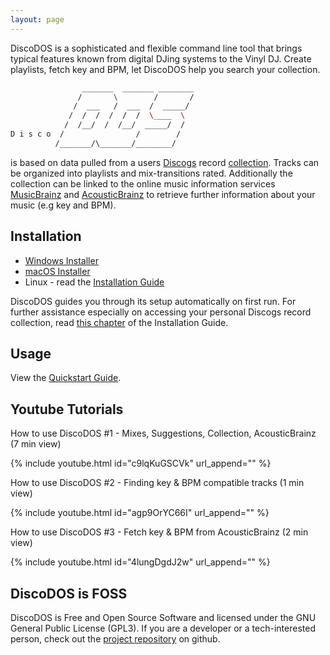 ```yaml
---
layout: page
---
```


DiscoDOS is a sophisticated and flexible command line tool that brings
typical features known from digital DJing systems to the Vinyl DJ. Create
playlists, fetch key and BPM, let DiscoDOS help you search your collection.

``` bash
                _______  _______ ________
               /       \        /       /
              /  ___   /  ___  /  _____/
             /  /  /  /  /  /  \____  \
            /  /__/  /  /__/  _____/  /
D i s c o  /                /        /
          /_______/\_______/________/
```

is based on data pulled from a users [Discogs](https://www.discogs.com)
record [collection](https://support.discogs.com/hc/en-us/articles/360007331534-How-Does-The-Collection-Feature-Work-).
Tracks can be organized into playlists and mix-transitions rated.
Additionally the collection can be linked to the online music information
services [MusicBrainz](https://musicbrainz.org) and
[AcousticBrainz](https://acousticbrainz.org) to retrieve further information
about your music (e.g key and BPM).

## Installation
- [Windows Installer](https://github.com/JOJ0/discodos/releases/download/v1.0.0-rc4/DiscoDOS-1.0.0-rc4-Win.exe)
- [macOS Installer](https://github.com/JOJ0/discodos/releases/download/v1.0.0-rc4/DiscoDOS-1.0.0-rc4-macOS.dmg)
- Linux - read the [Installation Guide](https://discodos.readthedocs.io/en/latest/INSTALLATION.html#linux)

DiscoDOS guides you through its setup automatically on first run. For further
assistance especially on accessing your personal Discogs record collection,
read [this chapter](https://discodos.readthedocs.io/en/latest/INSTALLATION.html#configure-discogs-api-access)
of the Installation Guide.


## Usage

View the [Quickstart Guide](https://discodos.readthedocs.io/en/latest/QUICKSTART.html).

## Youtube Tutorials

How to use DiscoDOS #1 - Mixes, Suggestions, Collection, AcousticBrainz (7 min view)

{% include youtube.html id="c9lqKuGSCVk" url_append="" %}

How to use DiscoDOS #2 - Finding key & BPM compatible tracks (1 min view)

{% include youtube.html id="agp9OrYC66I" url_append="" %}

How to use DiscoDOS #3 - Fetch key & BPM from AcousticBrainz (2 min view)

{% include youtube.html id="4lungDgdJ2w" url_append="" %}


## DiscoDOS is FOSS

DiscoDOS is Free and Open Source Software and licensed under the GNU General Public License (GPL3). If you are a developer or a tech-interested person, check out the [project repository](https://github.com/JOJ0/discodos) on github.